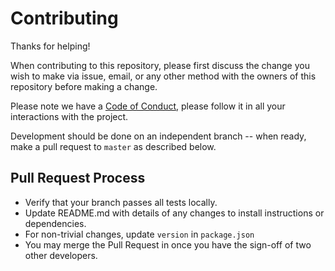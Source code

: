 # Contributing

Thanks for helping!

When contributing to this repository, please first discuss the change you wish to make via issue, email, or any other method with the owners of this repository before making a change.

Please note we have a [Code of Conduct](CODE_OF_CONDUCT.md), please follow it in all your interactions with the project.

Development should be done on an independent branch -- when ready, make a pull request to `master` as described below.

## Pull Request Process

* Verify that your branch passes all tests locally.
* Update README.md with details of any changes to install instructions or dependencies.
* For non-trivial changes, update `version` in `package.json`
* You may merge the Pull Request in once you have the sign-off of two other developers.